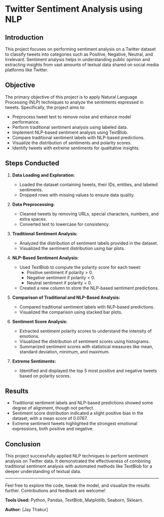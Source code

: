 # Twitter Sentiment Analysis using NLP

## Introduction
This project focuses on performing sentiment analysis on a Twitter dataset to classify tweets into categories such as Positive, Negative, Neutral, and Irrelevant. Sentiment analysis helps in understanding public opinion and extracting insights from vast amounts of textual data shared on social media platforms like Twitter.

## Objective
The primary objective of this project is to apply Natural Language Processing (NLP) techniques to analyze the sentiments expressed in tweets. Specifically, the project aims to:
- Preprocess tweet text to remove noise and enhance model performance.
- Perform traditional sentiment analysis using labeled data.
- Implement NLP-based sentiment analysis using TextBlob.
- Compare traditional sentiment labels with NLP-based predictions.
- Visualize the distribution of sentiments and polarity scores.
- Identify tweets with extreme sentiments for qualitative insights.

## Steps Conducted
1. **Data Loading and Exploration:**
   - Loaded the dataset containing tweets, their IDs, entities, and labeled sentiments.
   - Dropped rows with missing values to ensure data quality.

2. **Data Preprocessing:**
   - Cleaned tweets by removing URLs, special characters, numbers, and extra spaces.
   - Converted text to lowercase for consistency.

3. **Traditional Sentiment Analysis:**
   - Analyzed the distribution of sentiment labels provided in the dataset.
   - Visualized the sentiment distribution using bar plots.

4. **NLP-Based Sentiment Analysis:**
   - Used TextBlob to compute the polarity score for each tweet:
     - Positive sentiment if polarity > 0.
     - Negative sentiment if polarity < 0.
     - Neutral sentiment if polarity = 0.
   - Created a new column to store the NLP-based sentiment predictions.

5. **Comparison of Traditional and NLP-Based Analysis:**
   - Compared traditional sentiment labels with NLP-based predictions.
   - Visualized the comparison using stacked bar plots.

6. **Sentiment Score Analysis:**
   - Extracted sentiment polarity scores to understand the intensity of emotions.
   - Visualized the distribution of sentiment scores using histograms.
   - Summarized sentiment scores with statistical measures like mean, standard deviation, minimum, and maximum.

7. **Extreme Sentiments:**
   - Identified and displayed the top 5 most positive and negative tweets based on polarity scores.

## Results
- Traditional sentiment labels and NLP-based predictions showed some degree of alignment, though not perfect.
- Sentiment score distribution indicated a slight positive bias in the dataset, with a mean score of 0.0767.
- Extreme sentiment tweets highlighted the strongest emotional expressions, both positive and negative.

## Conclusion
This project successfully applied NLP techniques to perform sentiment analysis on Twitter data. It demonstrated the effectiveness of combining traditional sentiment analysis with automated methods like TextBlob for a deeper understanding of textual data.

---
Feel free to explore the code, tweak the model, and visualize the results further. Contributions and feedback are welcome!

**Tools Used:** Python, Pandas, TextBlob, Matplotlib, Seaborn, Sklearn.

**Author:** [Jay Thakur]
